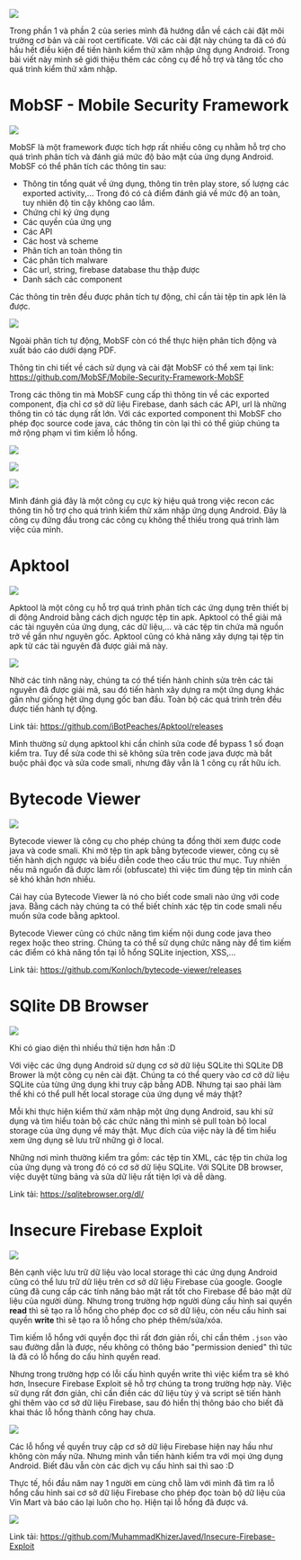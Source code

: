![](https://images.viblo.asia/9007e700-f691-4155-a128-37cf0d4cb4d3.png)

Trong phần 1 và phần 2 của series mình đã hướng dẫn về cách cài đặt môi trường cơ bản và cài root certificate. Với các cài đặt này chúng ta đã có đủ hầu hết điều kiện để tiến hành kiểm thử xâm nhập ứng dụng Android. Trong bài viết này mình sẽ giới thiệu thêm các công cụ để hỗ trợ và tăng tốc cho quá trình kiểm thử xâm nhập.

# MobSF - Mobile Security Framework

![](https://images.viblo.asia/2fc9f629-1de6-496d-8353-ab88d49c4427.png)

MobSF là một framework được tích hợp rất nhiều công cụ nhằm hỗ trợ cho quá trình phân tích và đánh giá mức độ bảo mật của ứng dụng Android. MobSF có thể phân tích các thông tin sau:
- Thông tin tổng quát về ứng dụng, thông tin trên play store, số lượng các exported activity,... Trong đó có cả điểm đánh giá về mức độ an toàn, tuy nhiên độ tin cậy không cao lắm.
- Chứng chỉ ký ứng dụng
- Các quyền của ứng ụng
- Các API
- Các host và scheme
- Phân tích an toàn thông tin
- Các phân tích malware
- Các url, string, firebase database thu thập được
- Danh sách các component

Các thông tin trên đều được phân tích tự động, chỉ cần tải tệp tin apk lên là được.

![](https://images.viblo.asia/03225f32-75b3-4d39-be46-2d427d3b0d60.PNG)

Ngoài phân tích tự động, MobSF còn có thể thực hiện phân tích động và xuất báo cáo dưới dạng PDF.

Thông tin chi tiết về cách sử dụng và cài đặt MobSF có thể xem tại link: https://github.com/MobSF/Mobile-Security-Framework-MobSF

Trong các thông tin mà MobSF cung cấp thì thông tin về các exported component, địa chỉ cơ sở dữ liệu Firebase, danh sách các API, url là những thông tin có tác dụng rất lớn. Với các exported component thì MobSF cho phép đọc source code java, các thông tin còn lại thì có thể giúp chúng ta mở rộng phạm vi tìm kiếm lỗ hổng.

![](https://images.viblo.asia/73c94c52-3f21-41e6-990e-1432f7fd5a93.PNG)

![](https://images.viblo.asia/425f6415-3131-4142-83ca-138594a4c8a6.PNG)

![](https://images.viblo.asia/335ffb3e-4702-464c-bbb3-6beca1f87515.PNG)

Mình đánh giá đây là một công cụ cực kỳ hiệu quả trong việc recon các thông tin hỗ trợ cho quá trình kiểm thử xâm nhập ứng dụng Android. Đây là công cụ đứng đầu trong các công cụ không thể thiếu trong quá trình làm việc của mình.
# Apktool

![](https://images.viblo.asia/fe1ea394-0944-4e77-9988-d083194544d8.png)

Apktool là một công cụ hỗ trợ quá trình phân tích các ứng dụng trên thiết bị di động Android bằng cách dịch ngược tệp tin apk. Apktool có thể giải mã các tài nguyên của ứng dụng, các dữ liệu,… và các tệp tin chứa mã nguồn trở về gần như nguyên gốc. Apktool cũng có khả năng xây dựng tại tệp tin apk từ các tài nguyên đã được giải mã này.

![](https://images.viblo.asia/2d525830-4aaa-414c-94f7-126f5aa58267.PNG)

Nhờ các tính năng này, chúng ta có thể tiến hành chỉnh sửa trên các tài nguyên đã được giải mã, sau đó tiến hành xây dựng ra một ứng dụng khác gần như giống hệt ứng dụng gốc ban đầu. Toàn bộ các quá trình trên đều được tiến hành tự động.

Link tải: https://github.com/iBotPeaches/Apktool/releases

Mình thường sử dụng apktool khi cần chỉnh sửa code để bypass 1 số đoạn kiểm tra. Tuy để sửa code thì sẽ không sửa trên code java được mà bắt buộc phải đọc và sửa code smali, nhưng đây vẫn là 1 công cụ rất hữu ích.
# Bytecode Viewer

![](https://images.viblo.asia/32e64eaa-c745-4cf8-9773-a242dbba943c.png)

Bytecode viewer là công cụ cho phép chúng ta đồng thời xem được code java và code smali. Khi mở tệp tin apk bằng bytecode viewer, công cụ sẽ tiến hành dịch ngược và biểu diễn code theo cấu trúc thư mục. Tuy nhiên nếu mã nguồn đã được làm rối (obfuscate) thì việc tìm đúng tệp tin mình cần sẽ khó khăn hơn nhiều.

Cái hay của Bytecode Viewer là nó cho biết code smali nào ứng với code java. Bằng cách này chúng ta có thể biết chính xác tệp tin code smali nếu muốn sửa code bằng apktool.

Bytecode Viewer cũng có chức năng tìm kiếm nội dung code java theo regex hoặc theo string. Chúng ta có thể sử dụng chức năng này để tìm kiếm các điểm có khả năng tồn tại lỗ hổng SQLite injection, XSS,...

Link tải: https://github.com/Konloch/bytecode-viewer/releases
# SQlite DB Browser

![](https://images.viblo.asia/b3003511-96a0-46b5-8f66-45c67fa630da.png)

Khi có giao diện thì nhiều thứ tiện hơn hẳn :D

Với việc các ứng dụng Android sử dụng cơ sở dữ liệu SQLite thì SQLite DB Brower là một công cụ nên cài đặt. Chúng ta có thể query vào cơ cở dữ liệu SQLite của từng ứng dụng khi truy cập bằng ADB. Nhưng tại sao phải làm thế khi có thể pull hết local storage của ứng dụng về máy thật?

Mỗi khi thực hiện kiểm thử xâm nhập một ứng dụng Android, sau khi sử dụng và tìm hiểu toàn bộ các chức năng thì mình sẽ pull toàn bộ local storage của ứng dụng về máy thật. Mục đích của việc này là để tìm hiểu xem ứng dụng sẽ lưu trữ những gì ở local.

Những nơi mình thường kiểm tra gồm: các tệp tin XML, các tệp tin chứa log của ứng dụng và trong đó có cơ sở dữ liệu SQLite. Với SQLite DB browser, việc duyệt từng bảng và sửa dữ liệu rất tiện lợi và dễ dàng.

Link tải: https://sqlitebrowser.org/dl/
# Insecure Firebase Exploit

![](https://images.viblo.asia/c77bb346-46c9-4964-99e2-4f31b220ffbe.png)

Bên cạnh việc lưu trữ dữ liệu vào local storage thì các ứng dụng Android cũng có thể lưu trữ dữ liệu trên cơ sở dữ liệu Firebase của google. Google cũng đã cung cấp các tính năng bảo mật rất tốt cho Firebase để bảo mật dữ liệu của người dùng. Nhưng trong trường hợp người dùng cấu hình sai quyền **read** thì sẽ tạo ra lỗ hổng cho phép đọc cơ sở dữ liệu, còn nếu cấu hình sai quyền **write** thì sẽ tạo ra lỗ hổng cho phép thêm/sửa/xóa.

Tìm kiếm lỗ hổng với quyền đọc thì rất đơn giản rồi, chỉ cần thêm ```.json``` vào sau đường dẫn là được, nếu không có thông báo "permission denied" thì tức là đã có lỗ hổng do cấu hình quyền read.

Nhưng trong trường hợp có lỗi cấu hình quyền write thì việc kiểm tra sẽ khó hơn, Insecure Firebase Exploit sẽ hỗ trợ chúng ta trong trường hợp này. Việc sử dụng rất đơn giản, chỉ cần điền các dữ liệu tùy ý và script sẽ tiến hành ghi thêm vào cơ sở dữ liệu Firebase, sau đó hiển thị thông báo cho biết đã khai thác lỗ hổng thành công hay chưa.

![](https://images.viblo.asia/5998e841-008f-4f2c-bd2e-cc080a971c98.png)

Các lỗ hổng về quyền truy cập cơ sở dữ liệu Firebase hiện nay hầu như không còn mấy nữa. Nhưng mình vẫn tiến hành kiểm tra với mọi ứng dụng Android. Biết đâu vẫn còn các dịch vụ cấu hình sai thì sao :D 

Thực tế, hồi đầu năm nay 1 người em cùng chỗ làm với mình đã tìm ra lỗ hổng cấu hình sai cơ sở dữ liệu Firebase cho phép đọc toàn bộ dữ liệu của Vin Mart và báo cáo lại luôn cho họ. Hiện tại lỗ hổng đã được vá.

![](https://images.viblo.asia/ca9bc3e7-72e5-401b-be44-e49a79340922.png)

Link tải: https://github.com/MuhammadKhizerJaved/Insecure-Firebase-Exploit